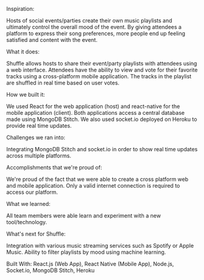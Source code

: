 Inspiration:

Hosts of social events/parties create their own music playlists and ultimately control the overall mood of the event. By giving attendees a platform to express their song preferences, more people end up feeling satisfied and content with the event.

What it does:

Shuffle allows hosts to share their event/party playlists with attendees using a web interface. Attendees have the ability to view and vote for their favorite tracks using a cross-platform mobile application. The tracks in the playlist are shuffled in real time based on user votes.

How we built it:

We used React for the web application (host) and react-native for the mobile application (client). Both applications access a central database made using MongoDB Stitch. We also used socket.io deployed on Heroku to provide real time updates.

Challenges we ran into:

Integrating MongoDB Stitch and socket.io in order to show real time updates across multiple platforms.

Accomplishments that we're proud of:

We're proud of the fact that we were able to create a cross platform web and mobile application. Only a valid internet connection is required to access our platform.

What we learned:

All team members were able learn and experiment with a new tool/technology.

What's next for Shuffle:

Integration with various music streaming services such as Spotify or Apple Music. Ability to filter playlists by mood using machine learning.

Built With:
React.js (Web App), React Native (Mobile App), Node.js, Socket.io, MongoDB Stitch, Heroku

